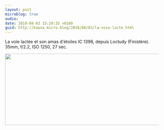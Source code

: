 ```yaml
---
layout: post
microblog: true
audio: 
date: 2018-08-03 15:29:35 +0100
guid: http://kapsa.micro.blog/2018/08/03/la-voie-lacte.html
---
```

La voie lactée et son amas d'étoiles IC 1396, depuis Loctudy (Finistère). 35mm, f/2.2, ISO 1250, 27 sec.

<img src="http://www.jeankapsa.com/uploads/2018/beb8a1e46d.jpg" width="600" height="234" />
